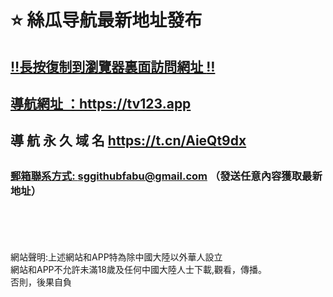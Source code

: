 

<h1>
<g-emoji class="g-emoji" alias="star" fallback-src="https://github.githubassets.com/images/icons/emoji/unicode/2b50.png">⭐️</g-emoji>
絲瓜导航最新地址發布</h1>
<h2><a id="user-content-長按復制到瀏覽器裏面訪問網址️" class="anchor" aria-hidden="true" href="#️長按復制到瀏覽器裏面訪問網址️">
<g-emoji class="g-emoji" alias="bangbang" fallback-src="https://github.githubassets.com/images/icons/emoji/unicode/203c.png">‼️</g-emoji>長按復制到瀏覽器裏面訪問網址
<g-emoji class="g-emoji" alias="bangbang" fallback-src="https://github.githubassets.com/images/icons/emoji/unicode/203c.png">‼️</g-emoji></h2>
  <h2>

導航網址 ：<a href="https://tv123.app" rel="nofollow">https://tv123.app</a></h2>  
 <h2>
導 航 永 久 域 名 	<a href="https://t.cn/AieQt9dx" rel="nofollow">https://t.cn/AieQt9dx</a></h2>
<h2>
<h3>
<a id="user-content--郵箱聯系方式-sggithubfabugmailcom-發送任意內容獲取最新地址" class="anchor" aria-hidden="true" href="#-郵箱聯系方式-sggithubfabugmailcom-發送任意內容獲取最新地址">
郵箱聯系方式: <a href="mailto:sggithubfabu@gmail.com">sggithubfabu@gmail.com</a> （發送任意內容獲取最新地址）</h3>

<br>
<br>
<br>
<br>
網站聲明:上述網站和APP特為除中國大陸以外華人設立<br>
網站和APP不允許未滿18歲及任何中國大陸人士下載,觀看，傳播。<br>
否則，後果自負<br>
<br>
